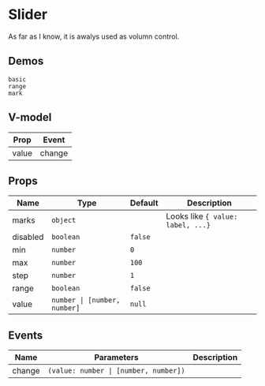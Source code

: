 # Slider
As far as I know, it is awalys used as volumn control.
## Demos
```demo
basic
range
mark
```
## V-model
|Prop|Event|
|-|-|
|value|change|

## Props
|Name|Type|Default|Description|
|-|-|-|-|
|marks|`object`||Looks like `{ value: label, ...}`|
|disabled|`boolean`|`false`||
|min|`number`|`0`||
|max|`number`|`100`||
|step|`number`|`1`||
|range|`boolean`|`false`||
|value|`number \| [number, number]`|`null`|

## Events
|Name|Parameters|Description|
|-|-|-|
|change|`(value: number \| [number, number])`||

